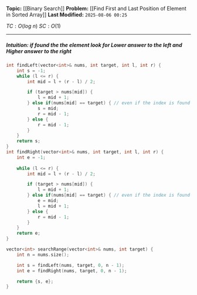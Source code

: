 **Topic:** [[Binary Search]]
**Problem:**  [[Find First and Last Position of Element in Sorted Array]]
**Last Modified:**  `2025-08-06 00:25`

 $TC: O(log\ n)$
 $SC: O(1)$

---
##### **Intuition**: if found the the element look for Lower answer to the left and Higher answer to the right

 
```cpp
int findLeft(vector<int>& nums, int target, int l, int r) {
	int s = -1;
	while (l <= r) {
		int mid = l + (r - l) / 2;

		if (target > nums[mid]) {
			l = mid + 1;
		} else if(nums[mid] == target) { // even if the index is found still look for lower index
			s = mid;
			r = mid - 1;
		} else { 
			r = mid - 1;
		}
	}
	return s;
}
int findRight(vector<int>& nums, int target, int l, int r) {
	int e = -1;
	
	while (l <= r) {
		int mid = l + (r - l) / 2;

		if (target > nums[mid]) {
			l = mid + 1;
		} else if(nums[mid] == target) { // even if the index is found still look for higher index
			e = mid;
			l = mid + 1;
		} else { 
			r = mid - 1;
		}
	}
	return e;
}

vector<int> searchRange(vector<int>& nums, int target) {
	int n = nums.size();

	int s = findLeft(nums, target, 0, n - 1);
	int e = findRight(nums, target, 0, n - 1);

	return {s, e};
}
```


